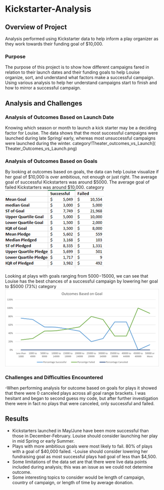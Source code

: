 # Kickstarter-Analysis
## Overview of Project
Analysis performed using Kickstarter data to help inform a play organizer as they work towards their funding goal of $10,000.

### Purpose
The purpose of this project is to show how different campaigns fared in relation to their launch dates and their funding goals to help Louise organize, sort, and understand what factors make a successful campaign. Using various analysis to help her understand campaigns start to finish and how to mirror a successful campaign.

## Analysis and Challenges 

### Analysis of Outcomes Based on Launch Date
Knowing which season or month to launch a kick starter may be a deciding factor for Louise. The data shows that the most successful campaigns were launched during late Spring/ early, whereas most unsuccessful campaigns were launched during the winter.
category!Theater_outcomes_vs_Launch]( Theater_Outcomes_vs_Launch.png)

### Analysis of Outcomes Based on Goals
By looking at outcomes based on goals, the data can help Louise visualize if her goal of $10,000 is over ambitious, not enough or just right. The average goal of successful Kickstarters was around $5000. The average goal of failed Kickstarters was around $10,000. 
category![Descriptive_Statistics]( Descriptive_Statistics.PNG)

Looking at plays with goals ranging from $5000-$15000, we can see that Louise has the best chances of a successful campaign by lowering her goal to $5000 (73%) 
category![Outcomes_vs_Goals]( Outcomes_vs_Goals.png)


### Challenges and Difficulties Encountered
-When performing analysis for outcome based on goals for plays it showed that there were 0 canceled plays across all goal range brackets. I was hesitant and began to second guess my code, but after further investigation there were in fact no plays that were canceled, only successful and failed.

## Results
- Kickstarters launched in May/June have been more successful than those in December-February. Louise should consider launching her play in mid Spring or early Summer.
- Plays with more ambitious goals were most likely to fail. 80% of plays with a goal of $40,000 failed. 
-Louise should consider lowering her fundraising goal as most successful plays had goal of less than $4,500.
- Some limitations of the data set are that there were live data points included during analysis; this was an issue as we could not determine outcome.
- Some interesting topics to consider would be length of campaign, country of campaign, or length of time by average donation.
